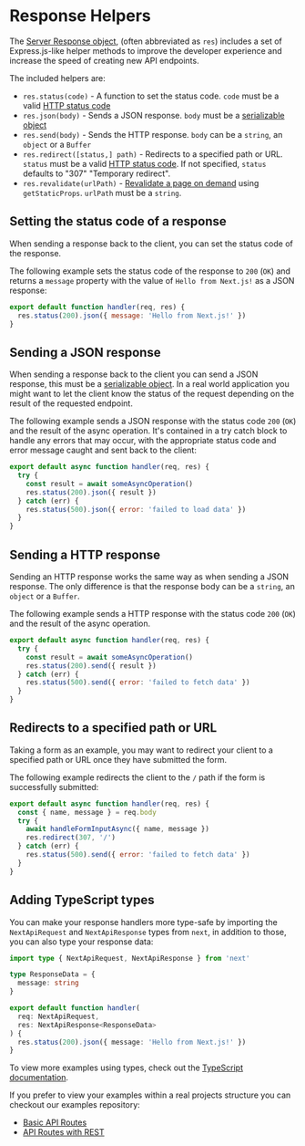# Response Helpers

The [Server Response object](https://nodejs.org/api/http.html#http_class_http_serverresponse), (often abbreviated as `res`) includes a set of Express.js-like helper methods to improve the developer experience and increase the speed of creating new API endpoints.

The included helpers are:

- `res.status(code)` - A function to set the status code. `code` must be a valid [HTTP status code](https://en.wikipedia.org/wiki/List_of_HTTP_status_codes)
- `res.json(body)` - Sends a JSON response. `body` must be a [serializable object](https://developer.mozilla.org/en-US/docs/Glossary/Serialization)
- `res.send(body)` - Sends the HTTP response. `body` can be a `string`, an `object` or a `Buffer`
- `res.redirect([status,] path)` - Redirects to a specified path or URL. `status` must be a valid [HTTP status code](https://en.wikipedia.org/wiki/List_of_HTTP_status_codes). If not specified, `status` defaults to "307" "Temporary redirect".
- `res.revalidate(urlPath)` - [Revalidate a page on demand](/docs/basic-features/data-fetching/incremental-static-regeneration#on-demand-revalidation) using `getStaticProps`. `urlPath` must be a `string`.

## Setting the status code of a response

When sending a response back to the client, you can set the status code of the response.

The following example sets the status code of the response to `200` (`OK`) and returns a `message` property with the value of `Hello from Next.js!` as a JSON response:

```js
export default function handler(req, res) {
  res.status(200).json({ message: 'Hello from Next.js!' })
}
```

## Sending a JSON response

When sending a response back to the client you can send a JSON response, this must be a [serializable object](https://developer.mozilla.org/en-US/docs/Glossary/Serialization).
In a real world application you might want to let the client know the status of the request depending on the result of the requested endpoint.

The following example sends a JSON response with the status code `200` (`OK`) and the result of the async operation. It's contained in a try catch block to handle any errors that may occur, with the appropriate status code and error message caught and sent back to the client:

```js
export default async function handler(req, res) {
  try {
    const result = await someAsyncOperation()
    res.status(200).json({ result })
  } catch (err) {
    res.status(500).json({ error: 'failed to load data' })
  }
}
```

## Sending a HTTP response

Sending an HTTP response works the same way as when sending a JSON response. The only difference is that the response body can be a `string`, an `object` or a `Buffer`.

The following example sends a HTTP response with the status code `200` (`OK`) and the result of the async operation.

```js
export default async function handler(req, res) {
  try {
    const result = await someAsyncOperation()
    res.status(200).send({ result })
  } catch (err) {
    res.status(500).send({ error: 'failed to fetch data' })
  }
}
```

## Redirects to a specified path or URL

Taking a form as an example, you may want to redirect your client to a specified path or URL once they have submitted the form.

The following example redirects the client to the `/` path if the form is successfully submitted:

```js
export default async function handler(req, res) {
  const { name, message } = req.body
  try {
    await handleFormInputAsync({ name, message })
    res.redirect(307, '/')
  } catch (err) {
    res.status(500).send({ error: 'failed to fetch data' })
  }
}
```

## Adding TypeScript types

You can make your response handlers more type-safe by importing the `NextApiRequest` and `NextApiResponse` types from `next`, in addition to those, you can also type your response data:

```ts
import type { NextApiRequest, NextApiResponse } from 'next'

type ResponseData = {
  message: string
}

export default function handler(
  req: NextApiRequest,
  res: NextApiResponse<ResponseData>
) {
  res.status(200).json({ message: 'Hello from Next.js!' })
}
```

To view more examples using types, check out the [TypeScript documentation](/docs/basic-features/typescript#api-routes).

If you prefer to view your examples within a real projects structure you can checkout our examples repository:

- [Basic API Routes](https://github.com/vercel/next.js/tree/canary/examples/api-routes)
- [API Routes with REST](https://github.com/vercel/next.js/tree/canary/examples/api-routes-rest)
